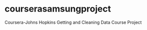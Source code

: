 courserasamsungproject
======================

Coursera-Johns Hopkins Getting and Cleaning Data Course Project
